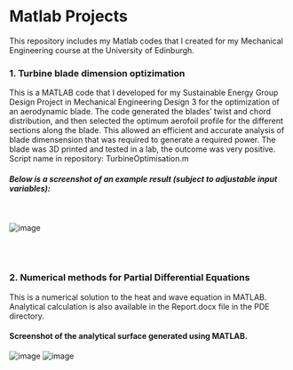 # Matlab Projects

This repository includes my Matlab codes that I created for my Mechanical Engineering course at the University of Edinburgh.


### 1. Turbine blade dimension optizimation


This is a MATLAB code that I developed for my Sustainable Energy Group Design Project in Mechanical Engineering Design 3 for the optimization of an aerodynamic blade. The code generated the blades’ twist and chord distribution, and then selected the optimum aerofoil profile for the different sections along the blade. This allowed an efficient and accurate analysis of blade dimensension that was required to generate a required power. The blade was 3D printed and tested in a lab, the outcome was very positive. Script name in repository: TurbineOptimisation.m

##### Below is a screenshot of an example result (subject to adjustable input variables):
<br/>

![image](https://user-images.githubusercontent.com/72145252/130123288-71187c26-6fdb-4ff8-bd3b-3c9f8d552aec.png)

<br/>
<br/>

### 2. Numerical methods for Partial Differential Equations

This is a numerical solution to the heat and wave equation in MATLAB. Analytical calculation is also available in the Report.docx file in the PDE directory. 

#### Screenshot of the analytical surface generated using MATLAB.

![image](https://user-images.githubusercontent.com/72145252/131263690-14020626-977c-4ce8-927c-c04951e0d563.png)
![image](https://user-images.githubusercontent.com/72145252/131263692-86625846-9b90-4333-ae88-4b94ca4aff96.png)



